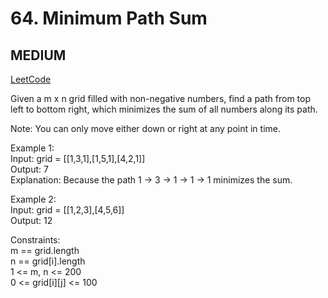# 64. Minimum Path Sum

## MEDIUM

[LeetCode](https://leetcode.cn/problems/minimum-path-sum/)
 
Given a m x n grid filled with non-negative numbers, find a path from top left to bottom right, which minimizes the sum of all numbers along its path.

Note: You can only move either down or right at any point in time.

 
Example 1:\
Input: grid = [[1,3,1],[1,5,1],[4,2,1]]\
Output: 7\
Explanation: Because the path 1 → 3 → 1 → 1 → 1 minimizes the sum.

Example 2:\
Input: grid = [[1,2,3],[4,5,6]]\
Output: 12
 

Constraints:\
m == grid.length\
n == grid[i].length\
1 <= m, n <= 200\
0 <= grid[i][j] <= 100
